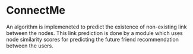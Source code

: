 # ConnectMe

An algorithm is implemeneted to predict the existence of non-existing link between the nodes. This link prediction is done by a module which uses node similarity scores for predicting the future friend recommendation between the users. 

